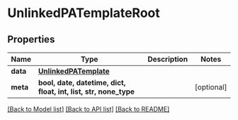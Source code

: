 # UnlinkedPATemplateRoot


## Properties
Name | Type | Description | Notes
------------ | ------------- | ------------- | -------------
**data** | [**UnlinkedPATemplate**](UnlinkedPATemplate.md) |  | 
**meta** | **bool, date, datetime, dict, float, int, list, str, none_type** |  | [optional] 

[[Back to Model list]](../README.md#documentation-for-models) [[Back to API list]](../README.md#documentation-for-api-endpoints) [[Back to README]](../README.md)



